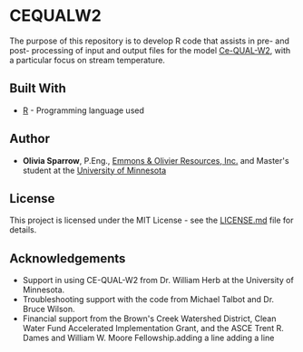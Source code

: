 # CEQUALW2
 
The purpose of this repository is to develop R code that assists in pre- and post- processing of input and output files for the model [Ce-QUAL-W2](http://www.cee.pdx.edu/w2/), with a particular focus on stream temperature.

## Built With

* [R](https://cran.r-project.org/bin/windows/base/) - Programming language used

## Author

* **Olivia Sparrow**, P.Eng., [Emmons & Olivier Resources, Inc.](www.eorinc.com/) and Master's student at the [University of Minnesota](https://twin-cities.umn.edu/)

## License

This project is licensed under the MIT License - see the [LICENSE.md](LICENSE.md) file for details.

## Acknowledgements

* Support in using CE-QUAL-W2 from Dr. William Herb at the University of Minnesota.
* Troubleshooting support with the code from Michael Talbot and Dr. Bruce Wilson.
* Financial support from the Brown's Creek Watershed District, Clean Water Fund Accelerated Implementation Grant, and the ASCE Trent R. Dames and William W. Moore Fellowship.adding a line
adding a line
